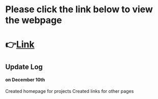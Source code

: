 # Please click the link below to view the webpage

# 👉[Link](http://gaoqian310.github.io)


## Update Log

#### on December 10th

Created homepage for projects
Created links for other pages
